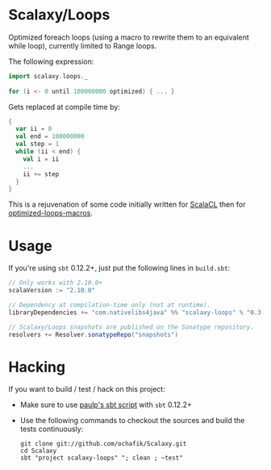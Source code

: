 # Scalaxy/Loops

Optimized foreach loops (using a macro to rewrite them to an equivalent while loop), currently limited to Range loops.

The following expression:
```scala
import scalaxy.loops._
    
for (i <- 0 until 100000000 optimized) { ... }
```
Gets replaced at compile time by:
```scala
{
  var ii = 0
  val end = 100000000
  val step = 1
  while (ii < end) {
    val i = ii
    ...
    ii += step
  }
}
```
    
This is a rejuvenation of some code initially written for [ScalaCL](http://scalacl.googlecode.com/) then for [optimized-loops-macros](https://github.com/ochafik/optimized-loops-macros).

# Usage

If you're using `sbt` 0.12.2+, just put the following lines in `build.sbt`:
```scala
// Only works with 2.10.0+
scalaVersion := "2.10.0"

// Dependency at compilation-time only (not at runtime).
libraryDependencies += "com.nativelibs4java" %% "scalaxy-loops" % "0.3-SNAPSHOT" % "provided"

// Scalaxy/Loops snapshots are published on the Sonatype repository.
resolvers += Resolver.sonatypeRepo("snapshots")
```
    
# Hacking

If you want to build / test / hack on this project:
- Make sure to use [paulp's sbt script](https://github.com/paulp/sbt-extras) with `sbt` 0.12.2+
- Use the following commands to checkout the sources and build the tests continuously: 

    ```
    git clone git://github.com/ochafik/Scalaxy.git
    cd Scalaxy
    sbt "project scalaxy-loops" "; clean ; ~test"
    ```


